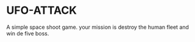 # UFO-ATTACK
A simple space shoot game. your mission is destroy the human fleet and win de five boss.
